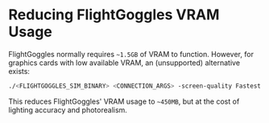 # Reducing FlightGoggles VRAM Usage

FlightGoggles normally requires `~1.5GB` of VRAM to function. However, for graphics cards with low available VRAM, an (unsupported) alternative exists:

```bash
./<FLIGHTGOGGLES_SIM_BINARY> <CONNECTION_ARGS> -screen-quality Fastest
```

This reduces FlightGoggles' VRAM usage to `~450MB`, but at the cost of lighting accuracy and photorealism.

